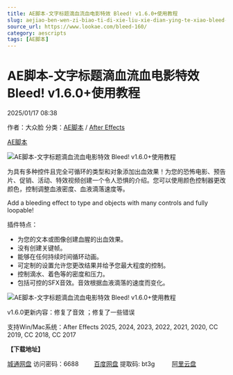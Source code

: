 ```yaml
---
title: AE脚本-文字标题滴血流血电影特效 Bleed! v1.6.0+使用教程
slug: aejiao-ben-wen-zi-biao-ti-di-xie-liu-xie-dian-ying-te-xiao-bleed-v1-6-0-shi-yong-jiao-cheng
source_url: https://www.lookae.com/bleed-160/
category: aescripts
tags: [AE脚本]
---
```

# AE脚本-文字标题滴血流血电影特效 Bleed! v1.6.0+使用教程

2025/01/17 08:38

作者：大众脸
分类：[AE脚本](https://www.lookae.com/after-effects/aescripts/) / [After Effects](https://www.lookae.com/after-effects/)

[AE脚本](https://www.lookae.com/tag/ae%e8%84%9a%e6%9c%ac/)

![AE脚本-文字标题滴血流血电影特效 Bleed! v1.6.0+使用教程](https://www.lookae.com/wp-content/uploads/2023/09/Bleed.jpg "AE脚本-文字标题滴血流血电影特效 Bleed! v1.6.0+使用教程-LookAE.com")

为具有多种控件且完全可循环的类型和对象添加出血效果！为您的恐怖电影、预告片、促销、活动、特效视频创建一个令人恐惧的介绍。您可以使用颜色控制器更改颜色，控制调整血液密度、血液滴落速度等。

Add a bleeding effect to type and objects with many controls and fully loopable!

插件特点：

* 为您的文本或图像创建血腥的出血效果。
* 没有创建关键帧。
* 能够在任何持续时间循环动画。
* 可定制的设置允许您更改结果并给予您最大程度的控制。
* 控制滴水、着色等的密度和压力。
* 包括可控的SFX音效。音效根据血液滴落的速度而变化。

![AE脚本-文字标题滴血流血电影特效 Bleed! v1.6.0+使用教程](https://img.alicdn.com/imgextra/i4/705956171/O1CN01VOLKdu1vSMzrrLzDw_!!705956171.gif "AE脚本-文字标题滴血流血电影特效 Bleed! v1.6.0+使用教程-LookAE.com")

v1.6.0更新内容：修复了音效 ；修复了一些错误

支持Win/Mac系统：After Effects 2025, 2024, 2023, 2022, 2021, 2020, CC 2019, CC 2018, CC 2017

**【下载地址】**

[城通网盘](https://url70.ctfile.com/f/2827370-1448123593-cb6f57?p=4431) 访问密码：6688         [百度网盘](https://pan.baidu.com/s/12i8BQ7pqNShyRuDd3a9KiA?pwd=bt3g) 提取码: bt3g          [阿里云盘](https://www.alipan.com/s/SJGdJrY55RE)
